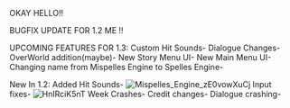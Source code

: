 OKAY HELLO!! 

BUGFIX UPDATE FOR 1.2 ME !!

UPCOMING FEATURES FOR 1.3:
Custom Hit Sounds-
Dialogue Changes-
OverWorld addition(maybe)-
New Story Menu UI-
New Main Menu UI-
Changing name from Mispelles Engine to Spelles Engine-

New In 1.2:
Added Hit Sounds-
![Mispelles_Engine_zE0vowXuCj](https://user-images.githubusercontent.com/86949029/131420498-211dcc15-0ed9-4b5d-9b37-7226d01016fe.png)
Input fixes-
![HnIRciK5nT](https://user-images.githubusercontent.com/86949029/131420534-11562a2d-54f0-4264-a42a-4e861f4d8f88.gif)
Week Crashes-
Credit changes- 
Dialogue crashing-
